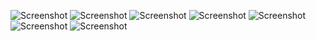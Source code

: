 ![Screenshot](screen(2).png)
![Screenshot](screen(7).png)
![Screenshot](screen(5).png)
![Screenshot](screen(4).png)
![Screenshot](screen(1).png)
![Screenshot](screen(3).png)
![Screenshot](screen(6).png)
